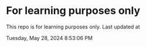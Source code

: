 # For learning purposes only
This repo is for learning purposes only.
Last updated at

Tuesday, May 28, 2024 8:53:06 PM

